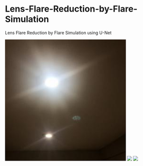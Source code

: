 # Lens-Flare-Reduction-by-Flare-Simulation
Lens Flare Reduction by Flare Simulation using U-Net

<p float="left">
  <img src="/images/origin.jpg" width="400" />
  <img src="/images/mask.png" width="400" /> 
  <img src="/images/output.png" width="400" /> 
</p>
